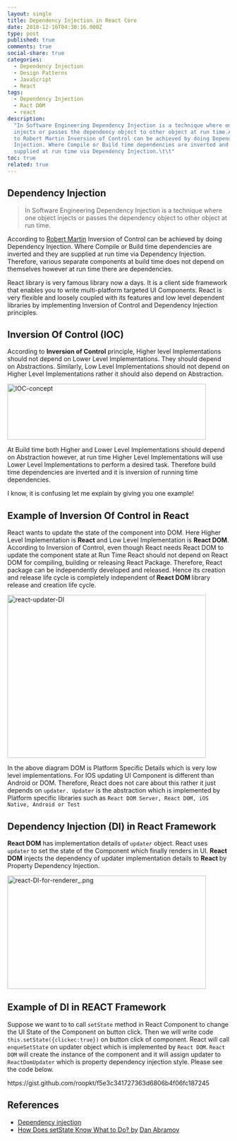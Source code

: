 ```yaml
---
layout: single
title: Dependency Injection in React Core
date: 2018-12-16T04:30:16.000Z
type: post
published: true
comments: true
social-share: true
categories:
  - Dependency Injection
  - Design Patterns
  - JavaScript
  - React
tags:
  - Dependency Injection
  - Ract DOM
  - react
description:
  "In Software Engineering Dependency Injection is a technique where one object
  injects or passes the dependency object to other object at run time.According
  to Robert Martin Inversion of Control can be achieved by doing Dependency
  Injection. Where Compile or Build time dependencies are inverted and they are
  supplied at run time via Dependency Injection.\t\t"
toc: true
related: true
---
```


<h2>Dependency Injection</h2>
<blockquote><p>In Software Engineering Dependency Injection is a technique where one object injects or passes the dependency object to other object at run time.</p></blockquote>
<p>According to <a href="https://en.wikipedia.org/wiki/Robert_C._Martin" target="_blank" rel="noopener noreferrer">Robert Martin</a> Inversion of Control can be achieved by doing Dependency Injection. Where Compile or Build time dependencies are inverted and they are supplied at run time via Dependency Injection. Therefore, various separate components at build time does not depend on themselves however at run time there are dependencies.</p>
<p>React library is very famous library now a days. It is a client side framework that enables you to write multi-platform targeted UI Components. React is very flexible and loosely coupled with its features and low level dependent libraries by implementing Inversion of Control and Dependency Injection principles.</p>
<h2>Inversion Of Control (IOC)</h2>
<p>According to <strong>Inversion of Control</strong> principle, Higher level Implementations should not depend on Lower Level Implementations. They should depend on Abstractions. Similarly, Low Level Implementations should not depend on Higher Level Implementations rather it should also depend on Abstraction.</p>
<p><img class="alignnone size-full wp-image-965" src="{{ site.baseurl }}/assets/2018/12/IOC-concept.png" alt="IOC-concept" width="450" height="127" /></p>
<p>At Build time both Higher and Lower Level Implementations should depend on Abstraction however, at run time Higher Level Implementations will use Lower Level Implementations to perform a desired task. Therefore build time dependencies are inverted and it is inversion of running time dependencies.</p>
<p>I know, it is confusing let me explain by giving you one example!</p>
<h2>Example of Inversion Of Control in React</h2>
<p>React wants to update the state of the component into DOM. Here Higher Level Implementation is <strong>React</strong> and Low Level Implementation is <strong>React DOM</strong>. According to Inversion of Control, even though React needs React DOM to update the component state at Run Time React should not depend on React DOM for compiling, building or releasing React Package. Therefore, React package can be independently developed and released. Hence its creation and release life cycle is completely independent of<strong> React DOM </strong>library release and creation life cycle.</p>
<p><img class="alignnone size-full wp-image-966" src="{{ site.baseurl }}/assets/2018/12/react-updater-DI.png" alt="react-updater-DI" width="450" height="370" /></p>
<p>In the above diagram DOM is Platform Specific Details which is very low level implementations. For IOS updating UI Component is different than Android or DOM. Therefore, React does not care about this rather it just depends on <code>updater. Updater</code> is the abstraction which is implemented by Platform specific libraries such as <code>React DOM Server, React DOM, iOS Native, Android or Test </code></p>
<h2>Dependency Injection (DI) in React Framework</h2>
<p><strong>React DOM</strong> has implementation details of <code>updater</code> object. React uses <code>updater</code> to set the state of the Component which finally renders in UI. <strong>React DOM</strong> injects the dependency of updater implementation details to <strong>React </strong>by Property Dependency Injection.</p>
<p><img class="alignnone size-full wp-image-967" src="{{ site.baseurl }}/assets/2018/12/react-DI-for-renderer_.png" alt="react-DI-for-renderer_.png" width="450" height="257" /></p>
<h2>Example of DI in REACT Framework</h2>
<p>Suppose we want to to call <code>setState</code> method in React Component to change the UI State of the Component on button click. Then we will write code <code>this.setState({clickec:true})</code> on button click of component. React will call <code>enqueSetState</code> on updater object which is implemented by <code>React DOM</code>. <code>React DOM</code> will create the instance of the component and it will assign updater to <code>ReactDomUpdater</code> which is property dependency injection style. Please see the code below.</p>
<p>https://gist.github.com/roopkt/f5e3c341727363d6806b4f06fc187245</p>
<h2>References</h2>
<ul>
<li id="firstHeading" class="firstHeading" lang="en"><a href="https://en.wikipedia.org/wiki/Dependency_injection" target="_blank" rel="noopener noreferrer">Dependency injection</a></li>
<li><a href="https://overreacted.io/how-does-setstate-know-what-to-do/" target="_blank" rel="noopener noreferrer">How Does setState Know What to Do? by</a> <a href="https://github.com/gaearon" target="_blank" rel="noopener noreferrer">Dan Abramov</a></li>
</ul>
<h2></h2>
